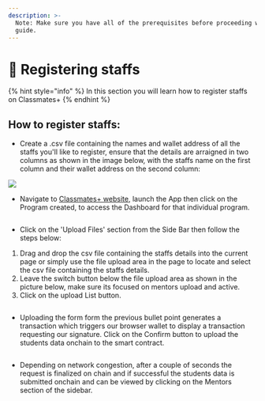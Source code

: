 ```yaml
---
description: >-
  Note: Make sure you have all of the prerequisites before proceeding with this
  guide.
---
```


# 👷 Registering staffs

{% hint style="info" %}
In this section you will learn how to register staffs on Classmates+
{% endhint %}

## How to register staffs:

* Create a .csv file containing the names and wallet address of all the staffs you'll like to register, ensure that the details are arraigned in two columns as shown in the image below, with the staffs name on the first column and their wallet address on the second column:

![](<../.gitbook/assets/staff csv.png>)

* Navigate to [Classmates+ website](https://classmate-plus.vercel.app/), launch the App then click on the Program created, to access the Dashboard for that individual program.

<figure><img src="../.gitbook/assets/created Programe.png" alt=""><figcaption></figcaption></figure>

* Click on the 'Upload Files' section from the Side Bar then follow the steps below:

1. Drag and drop the csv file containing the staffs details into the current page or simply use the file upload area in the page to locate and select the csv file containing the staffs details.  &#x20;
2. Leave the switch button below the file upload area as shown in the picture below, make sure its focused on mentors upload and active.
3. Click on the upload List button.

<figure><img src="../.gitbook/assets/staffs upload.png" alt=""><figcaption></figcaption></figure>

* Uploading the form form the previous bullet point generates a transaction which triggers our browser wallet to display a transaction requesting our signature. Click on the Confirm button to upload the students data onchain to the smart contract.

<figure><img src="../.gitbook/assets/approve staffs upload.png" alt=""><figcaption></figcaption></figure>

* Depending on network congestion, after a couple of seconds the request is finalized on chain and if successful the students data is submitted onchain and can be viewed by clicking on the Mentors section of the sidebar.

<figure><img src="../.gitbook/assets/staffs list.png" alt=""><figcaption></figcaption></figure>

